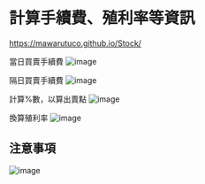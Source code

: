 # 計算手續費、殖利率等資訊
https://mawarutuco.github.io/Stock/

當日買賣手續費
![image](https://user-images.githubusercontent.com/98326769/189844848-361dda11-e23b-43a1-8844-47719e47e57f.png)

隔日買賣手續費
![image](https://user-images.githubusercontent.com/98326769/189844943-1dc7d68c-4a96-4f2e-b500-819f89f45275.png)

計算%數，以算出賣點
![image](https://user-images.githubusercontent.com/98326769/189845473-a1221d55-4768-4a5f-bc97-a592a22d6a86.png)

換算殖利率
![image](https://user-images.githubusercontent.com/98326769/189845614-2e51668d-8e32-4dca-b3d1-ca3fcfce6164.png)

## 注意事項
![image](https://user-images.githubusercontent.com/98326769/189845919-518dfb53-dd67-43ca-a346-678ccf361e66.png)
